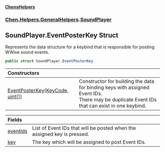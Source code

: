 #### [ChensHelpers](index 'index')
### [Chen.Helpers.GeneralHelpers](Chen_Helpers_GeneralHelpers 'Chen.Helpers.GeneralHelpers').[SoundPlayer](Chen_Helpers_GeneralHelpers_SoundPlayer 'Chen.Helpers.GeneralHelpers.SoundPlayer')
## SoundPlayer.EventPosterKey Struct
Represents the data structure for a keybind that is responsible for posting WWise sound events.  
```csharp
public struct SoundPlayer.EventPosterKey
```

| Constructors | |
| :--- | :--- |
| [EventPosterKey(KeyCode, uint[])](Chen_Helpers_GeneralHelpers_SoundPlayer_EventPosterKey_EventPosterKey(KeyCode_uint__) 'Chen.Helpers.GeneralHelpers.SoundPlayer.EventPosterKey.EventPosterKey(KeyCode, uint[])') | Constructor for building the data for binding keys with assigned Event IDs.<br/>There may be duplicate Event IDs that can exist in one keybind.<br/> |

| Fields | |
| :--- | :--- |
| [eventIds](Chen_Helpers_GeneralHelpers_SoundPlayer_EventPosterKey_eventIds 'Chen.Helpers.GeneralHelpers.SoundPlayer.EventPosterKey.eventIds') | List of Event IDs that will be posted when the assigned key is pressed.<br/> |
| [key](Chen_Helpers_GeneralHelpers_SoundPlayer_EventPosterKey_key 'Chen.Helpers.GeneralHelpers.SoundPlayer.EventPosterKey.key') | The key which will be assigned to post Event IDs.<br/> |
